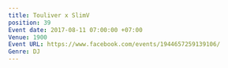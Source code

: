 ```yaml
---
title: Touliver x SlimV
position: 39
Event date: 2017-08-11 07:00:00 +07:00
Venue: 1900
Event URL: https://www.facebook.com/events/1944657259139106/
Genre: DJ
---
```


